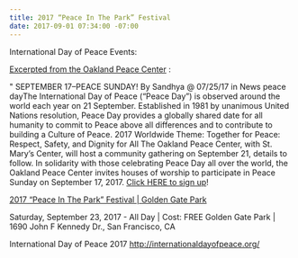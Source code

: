 ```yaml
---
title: 2017 “Peace In The Park” Festival
date: 2017-09-01 07:34:00 -07:00
---
```


International Day of Peace Events:

[Excerpted from the Oakland Peace Center](http://oaklandpeacecenter.org/news/september-17-peace-sunday) :

"  SEPTEMBER 17–PEACE SUNDAY!
By Sandhya @ 07/25/17 in News
peace dayThe International Day of Peace (“Peace Day”) is observed around the world each year on 21 September. Established in 1981 by unanimous United Nations resolution, Peace Day provides a globally shared date for all humanity to commit to Peace above all differences and to contribute to building a Culture of Peace.
2017 Worldwide Theme: Together for Peace: Respect, Safety, and Dignity for All
The Oakland Peace Center, with St. Mary’s Center, will host a community gathering on September 21, details to follow.
In solidarity with those celebrating Peace Day all over the world, the Oakland Peace Center invites houses of worship to participate in Peace Sunday on September 17, 2017. [Click HERE to sign up](https://docs.google.com/forms/d/e/1FAIpQLSf5eiHIQUltuu9BHvgIZZWFq7lhsysQnELnvL3lrH7hzzS4Ew/viewform)!


[2017 “Peace In The Park” Festival | Golden Gate Park](http://sf.funcheap.com/peace-park-festival-golden-gate-park/) 
 
Saturday, September 23, 2017 - All Day | Cost: FREE	
Golden Gate Park | 1690 John F Kennedy Dr., San Francisco, CA



International Day of Peace 2017
http://internationaldayofpeace.org/


